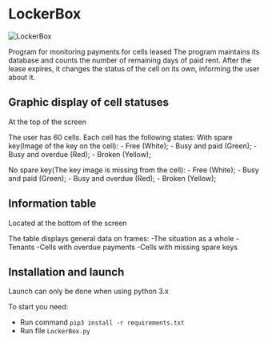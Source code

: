 # LockerBox # 

![LockerBox](https://img.freepik.com/free-icon/lockers_318-433551.jpg)

Program for monitoring payments for cells leased
The program maintains its database and counts the number of remaining days of paid rent. 
After the lease expires, it changes the status of the cell on its own, informing the user about it.

## Graphic display of cell statuses ##
At the top of the screen

The user has 60 cells. Each cell has the following states:
  With spare key(Image of the key on the cell):
    - Free (White);
    - Busy and paid (Green);
    - Busy and overdue (Red);
    - Broken (Yellow);
    
  No spare key(The key image is missing from the cell):
    - Free (White);
    - Busy and paid (Green);
    - Busy and overdue (Red);
    - Broken (Yellow);
    
   
   
## Information table ## 
Located at the bottom of the screen

The table displays general data on frames: 
  -The situation as a whole 
  -Tenants 
  -Cells with overdue payments 
  -Cells with missing spare keys



## Installation and launch ## 
Launch can only be done when using python 3.x

To start you need:
  - Run command `pip3 install -r requirements.txt`
  - Run file `LockerBox.py`
  
